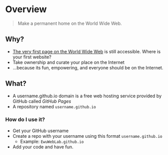 # Overview

> Make a permanent home on the World Wide Web.

## Why?&#x20;

* [The very first page on the World Wide Web](http://info.cern.ch/hypertext/WWW/TheProject.html) is still accessible. Where is your first website?&#x20;
* Take ownership and curate your place on the Internet
* ...because its fun, empowering, and everyone should be on the Internet.

## What?

* A username.github.io domain is a free web hosting service provided by GitHub called _GitHub Pages_
* A repository named `username.github.io`&#x20;

### How do I use it?

* Get your GitHub username
* Create a repo with your username using this format `username.github.io`
  * Example: `EwuWebLab.github.io`
* Add your code and have fun.
